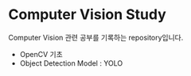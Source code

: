 # Computer Vision Study
Computer Vision 관련 공부를 기록하는 repository입니다.
- OpenCV 기초
- Object Detection Model : YOLO
